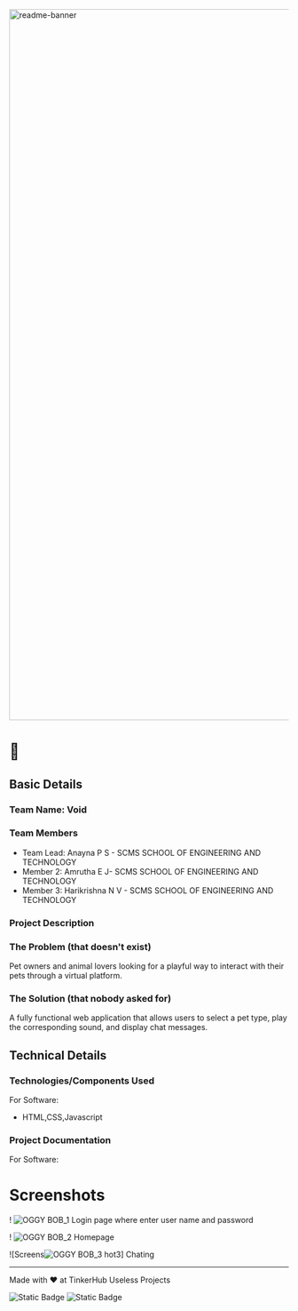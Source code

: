 
<img width="1280" alt="readme-banner" src="https://github.com/user-attachments/assets/35332e92-44cb-425b-9dff-27bcf1023c6c">

# 🎯


## Basic Details
### Team Name: Void


### Team Members
- Team Lead: Anayna P S - SCMS SCHOOL OF ENGINEERING AND TECHNOLOGY 
- Member 2: Amrutha E J- SCMS SCHOOL OF ENGINEERING AND TECHNOLOGY 
- Member 3: Harikrishna N V - SCMS SCHOOL OF ENGINEERING AND TECHNOLOGY 

### Project Description


### The Problem (that doesn't exist)
Pet owners and animal lovers looking for a playful way to interact with their pets through a virtual platform.


### The Solution (that nobody asked for)
A fully functional web application that allows users to select a pet type, play the corresponding sound, and display chat messages.

## Technical Details
### Technologies/Components Used
For Software:
- HTML,CSS,Javascript

### Project Documentation
For Software:

# Screenshots 
!
![OGGY BOB_1](https://github.com/user-attachments/assets/563f5b99-3543-4d73-ab3f-64ec4808cc58)
Login page where enter user name and password

!
![OGGY BOB_2](https://github.com/user-attachments/assets/96734e12-c33b-4b87-aced-d690a575f7e3)
Homepage

![Screens![OGGY BOB_3](https://github.com/user-attachments/assets/5745ca52-dbf9-4199-a18e-878bc694e7e3)
hot3] Chating




---
Made with ❤️ at TinkerHub Useless Projects 

![Static Badge](https://img.shields.io/badge/TinkerHub-24?color=%23000000&link=https%3A%2F%2Fwww.tinkerhub.org%2F)
![Static Badge](https://img.shields.io/badge/UselessProject--24-24?link=https%3A%2F%2Fwww.tinkerhub.org%2Fevents%2FQ2Q1TQKX6Q%2FUseless%2520Projects)



